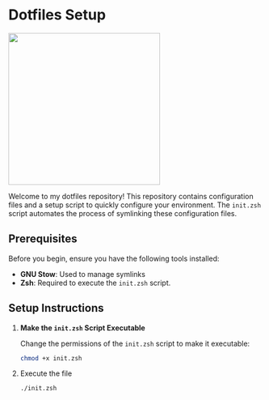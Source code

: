 # Dotfiles Setup
<img src="https://github.com/user-attachments/assets/0acf4dda-0596-4f69-939f-efa658ea190f" width=300px >

Welcome to my dotfiles repository! This repository contains configuration files and a setup script to quickly configure your environment. The `init.zsh` script automates the process of symlinking these configuration files.

## Prerequisites

Before you begin, ensure you have the following tools installed:

- **GNU Stow**: Used to manage symlinks
- **Zsh**: Required to execute the `init.zsh` script.

## Setup Instructions

1. **Make the `init.zsh` Script Executable**

   Change the permissions of the `init.zsh` script to make it executable:

   ```zsh
   chmod +x init.zsh
2. Execute the file 
   ```zsh
   ./init.zsh
